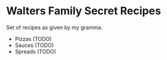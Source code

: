 # Walters Family Secret Recipes

Set of recipes as given by my gramma.

- Pizzas (TODO)
- Sauces (TODO)
- Spreads (TODO)